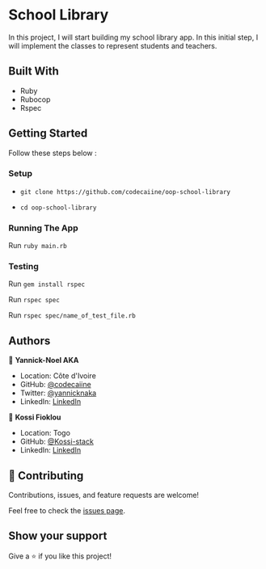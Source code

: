 # School Library

In this project, I will start building my school library app. In this initial step, I will implement the classes to represent students and teachers.

## Built With
- Ruby
- Rubocop
- Rspec

## Getting Started
Follow these steps below :

### Setup
- ```git clone https://github.com/codecaiine/oop-school-library```

- ```cd oop-school-library```

### Running The App
Run ```ruby main.rb``` 

### Testing

Run ```gem install rspec``` 

Run ```rspec spec``` 

Run ```rspec spec/name_of_test_file.rb``` 

## Authors

👤 **Yannick-Noel AKA**

- Location: Côte d'Ivoire
- GitHub: [@codecaiine](https://github.com/codecaiine)
- Twitter: [@yannicknaka](https://twitter.com/yannicknaka)
- LinkedIn: [LinkedIn](https://www.linkedin.com/in/yannick-no%C3%ABl-aka/)

👤 **Kossi Fioklou**

- Location: Togo
- GitHub: [@Kossi-stack](https://github.com/kossi-stack)
- LinkedIn: [LinkedIn](https://www.linkedin.com/in/kossi-stack/)

## 🤝 Contributing

Contributions, issues, and feature requests are welcome!

Feel free to check the [issues page](https://github.com/codecaiine/oop-school-library/issues).

## Show your support

Give a ⭐️ if you like this project!
